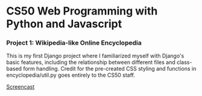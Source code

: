 # CS50 Web Programming with Python and Javascript
### Project 1: Wikipedia-like Online Encyclopedia
This is my first Django project where I familiarized myself with Django's basic features, including the relationship 
between different files and class-based form handling.
Credit for the pre-created CSS styling and functions in encyclopedia/util.py goes entirely to the CS50 staff.

[Screencast](https://youtu.be/DIT7bHYVAwY)
